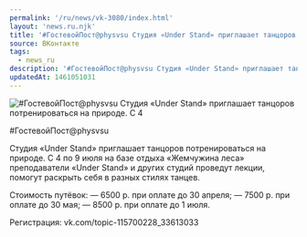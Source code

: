 ```yaml
---
permalink: '/ru/news/vk-3080/index.html'
layout: 'news.ru.njk'
title: '#ГостевойПост@physvsu Студия «Under Stand» приглашает танцоров потренироваться на природе.'
source: ВКонтакте
tags:
  - news_ru
description: '#ГостевойПост@physvsu Студия «Under Stand» приглашает танцоров потренироваться на природе'
updatedAt: 1461051031
---
```

![#ГостевойПост@physvsu Студия «Under Stand» приглашает танцоров потренироваться на природе. С 4](https://sun9-61.userapi.com/impf/c631116/v631116220/2173d/EfHdvHKfKiU.jpg?size=604x403&quality=96&proxy=1&sign=81d7b8977136f05a2a33e92121175103&c_uniq_tag=F84lEKoTYRqlzvHTbzq3xKaBTEfj1NH11--nnk3gzv0&type=album)

#ГостевойПост@physvsu

Студия «Under Stand» приглашает танцоров потренироваться на природе. С 4 по 9 июля на базе отдыха «Жемчужина леса» преподаватели «Under Stand» и других студий проведут лекции, помогут раскрыть себя в разных стилях танцев.

Стоимость путёвок:
— 6500 р. при оплате до 30 апреля;
— 7500 р. при оплате до 30 мая;
— 8500 р. при оплате до 1 июля.

Регистрация: vk.com/topic-115700228_33613033
